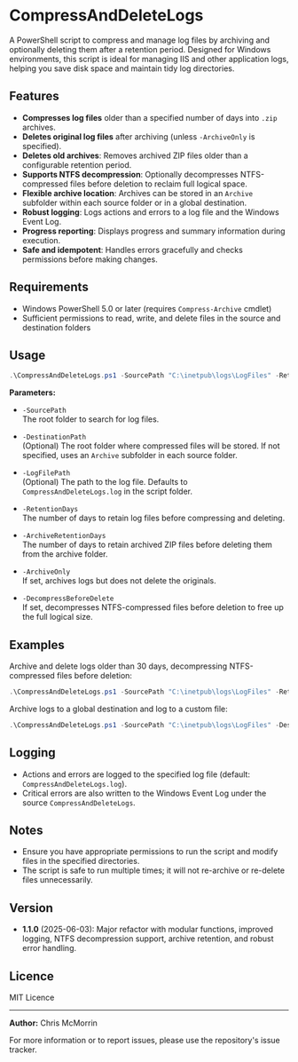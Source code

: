 # CompressAndDeleteLogs

A PowerShell script to compress and manage log files by archiving and optionally deleting them after a retention period. Designed for Windows environments, this script is ideal for managing IIS and other application logs, helping you save disk space and maintain tidy log directories.

## Features

- **Compresses log files** older than a specified number of days into `.zip` archives.
- **Deletes original log files** after archiving (unless `-ArchiveOnly` is specified).
- **Deletes old archives**: Removes archived ZIP files older than a configurable retention period.
- **Supports NTFS decompression**: Optionally decompresses NTFS-compressed files before deletion to reclaim full logical space.
- **Flexible archive location**: Archives can be stored in an `Archive` subfolder within each source folder or in a global destination.
- **Robust logging**: Logs actions and errors to a log file and the Windows Event Log.
- **Progress reporting**: Displays progress and summary information during execution.
- **Safe and idempotent**: Handles errors gracefully and checks permissions before making changes.

## Requirements

- Windows PowerShell 5.0 or later (requires `Compress-Archive` cmdlet)
- Sufficient permissions to read, write, and delete files in the source and destination folders

## Usage

```powershell
.\CompressAndDeleteLogs.ps1 -SourcePath "C:\inetpub\logs\LogFiles" -RetentionDays 30 -DecompressBeforeDelete
```

**Parameters:**

- `-SourcePath`  
  The root folder to search for log files.

- `-DestinationPath`  
  (Optional) The root folder where compressed files will be stored. If not specified, uses an `Archive` subfolder in each source folder.

- `-LogFilePath`  
  (Optional) The path to the log file. Defaults to `CompressAndDeleteLogs.log` in the script folder.

- `-RetentionDays`  
  The number of days to retain log files before compressing and deleting.

- `-ArchiveRetentionDays`  
  The number of days to retain archived ZIP files before deleting them from the archive folder.

- `-ArchiveOnly`  
  If set, archives logs but does not delete the originals.

- `-DecompressBeforeDelete`  
  If set, decompresses NTFS-compressed files before deletion to free up the full logical size.

## Examples

Archive and delete logs older than 30 days, decompressing NTFS-compressed files before deletion:

```powershell
.\CompressAndDeleteLogs.ps1 -SourcePath "C:\inetpub\logs\LogFiles" -RetentionDays 30 -DecompressBeforeDelete
```

Archive logs to a global destination and log to a custom file:

```powershell
.\CompressAndDeleteLogs.ps1 -SourcePath "C:\inetpub\logs\LogFiles" -DestinationPath "E:\Logs" -LogFilePath "D:\Scripts\CompressAndDeleteLogs.log" -RetentionDays 30
```

## Logging

- Actions and errors are logged to the specified log file (default: `CompressAndDeleteLogs.log`).
- Critical errors are also written to the Windows Event Log under the source `CompressAndDeleteLogs`.

## Notes

- Ensure you have appropriate permissions to run the script and modify files in the specified directories.
- The script is safe to run multiple times; it will not re-archive or re-delete files unnecessarily.

## Version

- **1.1.0** (2025-06-03): Major refactor with modular functions, improved logging, NTFS decompression support, archive retention, and robust error handling.

## Licence

MIT Licence

---

**Author:** Chris McMorrin

For more information or to report issues, please use the repository's issue tracker.